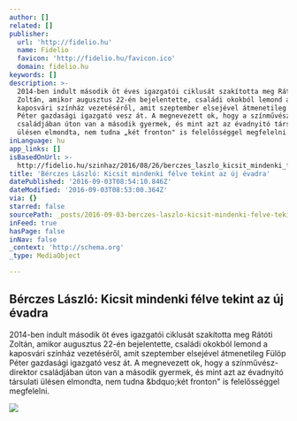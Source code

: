 ```yaml
---
author: []
related: []
publisher:
  url: 'http://fidelio.hu'
  name: Fidelio
  favicon: 'http://fidelio.hu/favicon.ico'
  domain: fidelio.hu
keywords: []
description: >-
  2014-ben indult második öt éves igazgatói ciklusát szakította meg Rátóti
  Zoltán, amikor augusztus 22-én bejelentette, családi okokból lemond a
  kaposvári színház vezetéséről, amit szeptember elsejével átmenetileg Fülöp
  Péter gazdasági igazgató vesz át. A megnevezett ok, hogy a színművész-direktor
  családjában úton van a második gyermek, és mint azt az évadnyitó társulati
  ülésen elmondta, nem tudna „két fronton" is felelősséggel megfelelni.
inLanguage: hu
app_links: []
isBasedOnUrl: >-
  http://fidelio.hu/szinhaz/2016/08/26/berczes_laszlo_kicsit_mindenki_felve_tekint_az_uj_evadra/
title: 'Bérczes László: Kicsit mindenki félve tekint az új évadra'
datePublished: '2016-09-03T08:54:10.846Z'
dateModified: '2016-09-03T08:53:00.364Z'
via: {}
starred: false
sourcePath: _posts/2016-09-03-berczes-laszlo-kicsit-mindenki-felve-tekint-az-uj-evadra.md
inFeed: true
hasPage: false
inNav: false
_context: 'http://schema.org'
_type: MediaObject

---
```

<article style=""><h1>Bérczes László: Kicsit mindenki félve tekint az új évadra</h1><p>2014-ben indult második öt éves igazgatói ciklusát szakította meg Rátóti Zoltán, amikor augusztus 22-én bejelentette, családi okokból lemond a kaposvári színház vezetéséről, amit szeptember elsejével átmenetileg Fülöp Péter gazdasági igazgató vesz át. A megnevezett ok, hogy a színművész-direktor családjában úton van a második gyermek, és mint azt az évadnyitó társulati ülésen elmondta, nem tudna &amp;bdquo;két fronton" is felelősséggel megfelelni.</p><img src="http://kep.cdn.index.hu/1/0/1257/12575/125752/12575207_494689_d2df11ae6c04940fdd33b876bc49e9c0_wm.jpg" /></article>